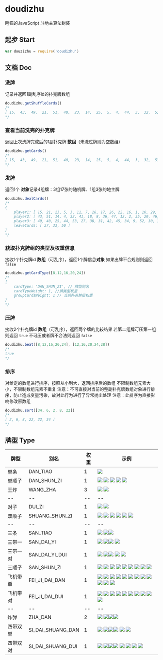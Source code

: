 # doudizhu
瞎猫的JavaScript 斗地主算法封装

## 起步 Start
```javascript
var douzizhu = require('doudizhu')
```

## 文档 Doc

### 洗牌

记录并返回1副乱序id的扑克牌数组
```javascript
doudizhu.getShuffleCards()
/*
[ 15,  43,  49,  21,  51,  40,  23,  14,  25,  5,  4,  44,  3,  32,  53,  11,  41,  27,  7,  18,  38,  28,  8,  31,  17,  36,  42,  26,  47,  45,  22,  12,  34,  16,  2,  9,  1,  35,  52,  10,  20,  30,  29,  46,  13,  0,  6,  39,  48,  24,  19,  37,  33,  50 ]
*/
```

### 查看当前洗完的扑克牌

返回上次洗牌完成后的1副扑克牌 **数组**（未洗过牌则为空数组）
```javascript
doudizhu.getCards()
/*
[ 15,  43,  49,  21,  51,  40,  23,  14,  25,  5,  4,  44,  3,  32,  53,  11,  41,  27,  7,  18,  38,  28,  8,  31,  17,  36,  42,  26,  47,  45,  22,  12,  34,  16,  2,  9,  1,  35,  52,  10,  20,  30,  29,  46,  13,  0,  6,  39,  48,  24,  19,  37,  33,  50 ]
*/
```

### 发牌

返回1个 **对象**记录4组牌：3组17张的随机牌、1组3张的地主牌
```javascript
doudizhu.dealCards()
/*
{
    player1: [ 15, 21, 23, 5, 3, 11, 7, 28, 17, 26, 22, 16, 1, 10, 29, 0, 48 ],
    player2: [ 43, 51, 14, 4, 32, 41, 18, 8, 36, 47, 12, 2, 35, 20, 46, 6, 24 ],
    player3: [ 49, 40, 25, 44, 53, 27, 38, 31, 42, 45, 34, 9, 52, 30, 13, 39, 19 ],
    leaveCards: [ 37, 33, 50 ]
}
*/
```

### 获取扑克牌组的类型及权重信息
接收1个扑克牌id **数组**（可乱序），返回1个牌信息**对象**
如果出牌不合规则则返回 `false`
```javascript
doudizhu.getCardType([8,12,16,20,24])
/*
{
    cardType: 'DAN_SHUN_ZI', // 牌型别名
    cardTypeWeight: 1, //牌类型权重
    groupCardsWeight: 1 // 当前扑克牌组权重
}
*/
```

### 压牌

接收2个扑克牌id **数组**（可乱序），返回两个牌的比较结果
若第二组牌可压第一组则返回 `true`
不可压或者牌不合法则返回 `false`

```javascript
doudizhu.beat([8,12,16,20,24], [12,16,20,24,28])
/*
true
*/
```

### 排序
对给定的数组进行排序，按照从小到大，返回排序后的数组
不限制数组元素大小，不限制数组元素不重复
注意：不可直接对当前的整副扑克牌数组对象进行排序，防止造成变量污染，故对此行为进行了异常抛出处理
注意：此排序为直接影响修改原数组
```javascript
doudizhu.sort([34, 6, 2, 8, 22])
/*
[ 2, 6, 8, 22, 22, 34 ]
*/
```

## 牌型  Type

| 牌型 | 别名 | 权重 | 示例 |
| -------- | -------- | -------- | -------- |
| 单条     | DAN_TIAO |  1   | ![](http://api.blindcat.cn/static/article-image/58b9a1bd42b9792daaa1fd04/article-1492580151581.jpg)     
| 单顺子     | DAN_SHUN_ZI |  1   | ![](http://api.blindcat.cn/static/article-image/58b9a1bd42b9792daaa1fd04/article-1492581115277.jpg)  ![](http://api.blindcat.cn/static/article-image/58b9a1bd42b9792daaa1fd04/article-1492581128313.jpg)  ![](http://api.blindcat.cn/static/article-image/58b9a1bd42b9792daaa1fd04/article-1492581137991.jpg)  ![](http://api.blindcat.cn/static/article-image/58b9a1bd42b9792daaa1fd04/article-1492581145681.jpg)  ![](http://api.blindcat.cn/static/article-image/58b9a1bd42b9792daaa1fd04/article-1492581155069.jpg)
| 王炸     | WANG_ZHA |  3   | ![](http://api.blindcat.cn/static/article-image/58b9a1bd42b9792daaa1fd04/article-1492580967977.jpg)  ![](http://api.blindcat.cn/static/article-image/58b9a1bd42b9792daaa1fd04/article-1492580975868.jpg)
| -- | -- | -- | -- |
| 对子     | DUI_ZI |  1   | ![](http://api.blindcat.cn/static/article-image/58b9a1bd42b9792daaa1fd04/article-1492580151581.jpg)   ![](http://api.blindcat.cn/static/article-image/58b9a1bd42b9792daaa1fd04/article-1492580673196.jpg)  
| 双顺子     | SHUANG_SHUN_ZI |  1   | ![](http://api.blindcat.cn/static/article-image/58b9a1bd42b9792daaa1fd04/article-1492581115277.jpg)  ![](http://api.blindcat.cn/static/article-image/58b9a1bd42b9792daaa1fd04/article-1492581340484.jpg) ![](http://api.blindcat.cn/static/article-image/58b9a1bd42b9792daaa1fd04/article-1492581128313.jpg)  ![](http://api.blindcat.cn/static/article-image/58b9a1bd42b9792daaa1fd04/article-1492581411169.jpg)   ![](http://api.blindcat.cn/static/article-image/58b9a1bd42b9792daaa1fd04/article-1492581137991.jpg)  ![](http://api.blindcat.cn/static/article-image/58b9a1bd42b9792daaa1fd04/article-1492581421177.jpg)
| -- | -- | -- | -- |
| 三条     | SAN_TIAO |  1   | ![](http://api.blindcat.cn/static/article-image/58b9a1bd42b9792daaa1fd04/article-1492580151581.jpg)  ![](http://api.blindcat.cn/static/article-image/58b9a1bd42b9792daaa1fd04/article-1492580673196.jpg)![](http://api.blindcat.cn/static/article-image/58b9a1bd42b9792daaa1fd04/article-1492580721229.jpg)   |
| 三带一     | SAN_DAI_YI |  1   | ![](http://api.blindcat.cn/static/article-image/58b9a1bd42b9792daaa1fd04/article-1492580151581.jpg)  ![](http://api.blindcat.cn/static/article-image/58b9a1bd42b9792daaa1fd04/article-1492580673196.jpg)![](http://api.blindcat.cn/static/article-image/58b9a1bd42b9792daaa1fd04/article-1492580721229.jpg) ![](http://api.blindcat.cn/static/article-image/58b9a1bd42b9792daaa1fd04/article-1492580812965.jpg) 
| 三带一对     | SAN_DAI_YI_DUI |  1   | ![](http://api.blindcat.cn/static/article-image/58b9a1bd42b9792daaa1fd04/article-1492580151581.jpg)  ![](http://api.blindcat.cn/static/article-image/58b9a1bd42b9792daaa1fd04/article-1492580673196.jpg)![](http://api.blindcat.cn/static/article-image/58b9a1bd42b9792daaa1fd04/article-1492580721229.jpg) ![](http://api.blindcat.cn/static/article-image/58b9a1bd42b9792daaa1fd04/article-1492580812965.jpg)   ![](http://api.blindcat.cn/static/article-image/58b9a1bd42b9792daaa1fd04/article-1492581411169.jpg) 
| 三顺子     | SAN_SHUN_ZI |  1   | ![](http://api.blindcat.cn/static/article-image/58b9a1bd42b9792daaa1fd04/article-1492581115277.jpg)  ![](http://api.blindcat.cn/static/article-image/58b9a1bd42b9792daaa1fd04/article-1492581340484.jpg)   ![](http://api.blindcat.cn/static/article-image/58b9a1bd42b9792daaa1fd04/article-1492581683934.jpg)  ![](http://api.blindcat.cn/static/article-image/58b9a1bd42b9792daaa1fd04/article-1492581128313.jpg)   ![](http://api.blindcat.cn/static/article-image/58b9a1bd42b9792daaa1fd04/article-1492581411169.jpg)  ![](http://api.blindcat.cn/static/article-image/58b9a1bd42b9792daaa1fd04/article-1492581723014.jpg)   ![](http://api.blindcat.cn/static/article-image/58b9a1bd42b9792daaa1fd04/article-1492581137991.jpg)  ![](http://api.blindcat.cn/static/article-image/58b9a1bd42b9792daaa1fd04/article-1492581421177.jpg)  ![](http://api.blindcat.cn/static/article-image/58b9a1bd42b9792daaa1fd04/article-1492581733711.jpg)
| 飞机带单     | FEI_JI_DAI_DAN |  1   | ![](http://api.blindcat.cn/static/article-image/58b9a1bd42b9792daaa1fd04/article-1492581115277.jpg)  ![](http://api.blindcat.cn/static/article-image/58b9a1bd42b9792daaa1fd04/article-1492581340484.jpg)   ![](http://api.blindcat.cn/static/article-image/58b9a1bd42b9792daaa1fd04/article-1492581683934.jpg)  ![](http://api.blindcat.cn/static/article-image/58b9a1bd42b9792daaa1fd04/article-1492581128313.jpg)   ![](http://api.blindcat.cn/static/article-image/58b9a1bd42b9792daaa1fd04/article-1492581411169.jpg)  ![](http://api.blindcat.cn/static/article-image/58b9a1bd42b9792daaa1fd04/article-1492581723014.jpg)   ![](http://api.blindcat.cn/static/article-image/58b9a1bd42b9792daaa1fd04/article-1492581137991.jpg)  ![](http://api.blindcat.cn/static/article-image/58b9a1bd42b9792daaa1fd04/article-1492581421177.jpg)  ![](http://api.blindcat.cn/static/article-image/58b9a1bd42b9792daaa1fd04/article-1492581733711.jpg)   ![](http://api.blindcat.cn/static/article-image/58b9a1bd42b9792daaa1fd04/article-1492581145681.jpg)  ![](http://api.blindcat.cn/static/article-image/58b9a1bd42b9792daaa1fd04/article-1492581155069.jpg)   ![](http://api.blindcat.cn/static/article-image/58b9a1bd42b9792daaa1fd04/article-1492580151581.jpg)     
| 飞机带对     | FEI_JI_DAI_DUI |  1   | ![](http://api.blindcat.cn/static/article-image/58b9a1bd42b9792daaa1fd04/article-1492581115277.jpg)  ![](http://api.blindcat.cn/static/article-image/58b9a1bd42b9792daaa1fd04/article-1492581340484.jpg)   ![](http://api.blindcat.cn/static/article-image/58b9a1bd42b9792daaa1fd04/article-1492581683934.jpg)  ![](http://api.blindcat.cn/static/article-image/58b9a1bd42b9792daaa1fd04/article-1492581128313.jpg)   ![](http://api.blindcat.cn/static/article-image/58b9a1bd42b9792daaa1fd04/article-1492581411169.jpg)  ![](http://api.blindcat.cn/static/article-image/58b9a1bd42b9792daaa1fd04/article-1492581723014.jpg)   ![](http://api.blindcat.cn/static/article-image/58b9a1bd42b9792daaa1fd04/article-1492580151581.jpg)   ![](http://api.blindcat.cn/static/article-image/58b9a1bd42b9792daaa1fd04/article-1492580673196.jpg)  ![](http://api.blindcat.cn/static/article-image/58b9a1bd42b9792daaa1fd04/article-1492582048939.jpg)  ![](http://api.blindcat.cn/static/article-image/58b9a1bd42b9792daaa1fd04/article-1492582055544.jpg)
| -- | -- | -- | -- |
| 炸弹     | ZHA_DAN |  2   |  ![](http://api.blindcat.cn/static/article-image/58b9a1bd42b9792daaa1fd04/article-1492580151581.jpg)  ![](http://api.blindcat.cn/static/article-image/58b9a1bd42b9792daaa1fd04/article-1492580673196.jpg)![](http://api.blindcat.cn/static/article-image/58b9a1bd42b9792daaa1fd04/article-1492580721229.jpg)![](http://api.blindcat.cn/static/article-image/58b9a1bd42b9792daaa1fd04/article-1492580914847.jpg)   
| 四带双单     | SI_DAI_SHUANG_DAN |  1   |  ![](http://api.blindcat.cn/static/article-image/58b9a1bd42b9792daaa1fd04/article-1492580151581.jpg)  ![](http://api.blindcat.cn/static/article-image/58b9a1bd42b9792daaa1fd04/article-1492580673196.jpg)![](http://api.blindcat.cn/static/article-image/58b9a1bd42b9792daaa1fd04/article-1492580721229.jpg)![](http://api.blindcat.cn/static/article-image/58b9a1bd42b9792daaa1fd04/article-1492580914847.jpg)   ![](http://api.blindcat.cn/static/article-image/58b9a1bd42b9792daaa1fd04/article-1492581155069.jpg)    ![](http://api.blindcat.cn/static/article-image/58b9a1bd42b9792daaa1fd04/article-1492581128313.jpg)
| 四带双对     | SI_DAI_SHUANG_DUI |  1   |  ![](http://api.blindcat.cn/static/article-image/58b9a1bd42b9792daaa1fd04/article-1492580151581.jpg)  ![](http://api.blindcat.cn/static/article-image/58b9a1bd42b9792daaa1fd04/article-1492580673196.jpg)![](http://api.blindcat.cn/static/article-image/58b9a1bd42b9792daaa1fd04/article-1492580721229.jpg)![](http://api.blindcat.cn/static/article-image/58b9a1bd42b9792daaa1fd04/article-1492580914847.jpg)    ![](http://api.blindcat.cn/static/article-image/58b9a1bd42b9792daaa1fd04/article-1492581115277.jpg)  ![](http://api.blindcat.cn/static/article-image/58b9a1bd42b9792daaa1fd04/article-1492581340484.jpg)    ![](http://api.blindcat.cn/static/article-image/58b9a1bd42b9792daaa1fd04/article-1492581421177.jpg)  ![](http://api.blindcat.cn/static/article-image/58b9a1bd42b9792daaa1fd04/article-1492581733711.jpg)
